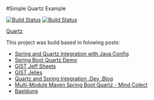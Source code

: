 #Simple Quartz Example

[![Build Status](https://travis-ci.org/leandrocgsi/simple-quartz-example.svg?branch=master)](https://travis-ci.org/leandrocgsi/simple-quartz-example)
[![Build Status](https://circleci.com/gh/leandrocgsi/simple-quartz-example.svg?&style=shield)](https://circleci.com/gh/leandrocgsi/simple-quartz-example/)

[Quartz](http://www.quartz-scheduler.org/)

This project was build based in folowing posts:

* [Spring and Quartz integration with Java Config](http://stackoverflow.com/questions/31764078/spring-and-quartz-integration-with-java-config)
* [Spring Boot Quartz Demo](https://github.com/davidkiss/spring-boot-quartz-demo)
* [GIST Jeff Sheets](https://gist.github.com/jeffsheets/5862630)
* [GIST Jelies](https://gist.github.com/jelies/5085593)
* [Quartz and Spring Integration .Dev .Blog](http://techo-ecco.com/blog/quartz-and-spring-integration/)
* [Multi-Module Maven Spring Boot Quartz - Mind Colect](https://mindcollect.wordpress.com/tag/spring/)
* [Baeldung](https://github.com/eugenp/tutorials/tree/master/spring-quartz)
